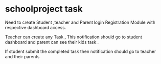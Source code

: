 # schoolproject task 

Need to create Student ,teacher and Parent login Registration Module with respective dashboard access.

Teacher can create any Task , This notification should go to student dashboard and parent can see their kids task .

If student submit the completed task then notification should go to teacher and their parents

